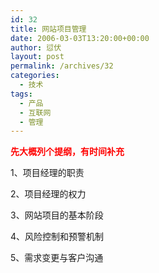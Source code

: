 ```yaml
---
id: 32
title: 网站项目管理
date: 2006-03-03T13:20:00+00:00
author: 愆伏
layout: post
permalink: /archives/32
categories:
  - 技术
tags:
  - 产品
  - 互联网
  - 管理
---
```

**<span style="color:Red">先大概列个提纲，有时间补充</span>**
  
1、项目经理的职责
  
2、项目经理的权力
  
3、网站项目的基本阶段
  
4、风险控制和预警机制
  
5、需求变更与客户沟通